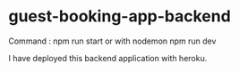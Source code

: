 # guest-booking-app-backend

Command : npm run start or with nodemon npm run dev

I have deployed this backend application with heroku.
